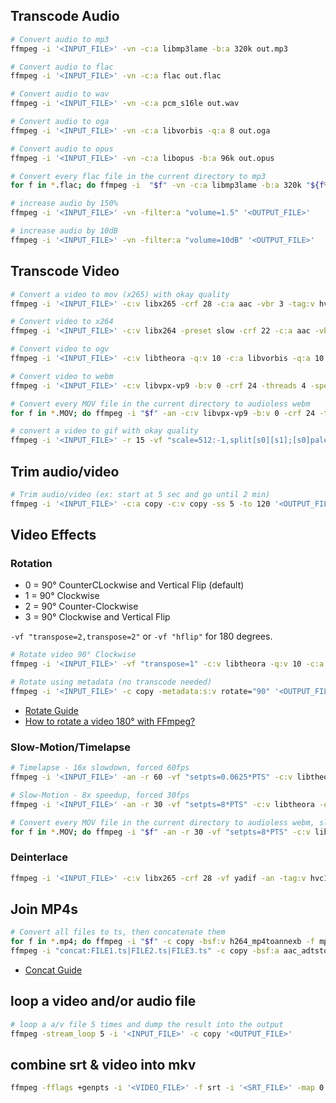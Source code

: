## Transcode Audio
```bash
# Convert audio to mp3
ffmpeg -i '<INPUT_FILE>' -vn -c:a libmp3lame -b:a 320k out.mp3

# Convert audio to flac
ffmpeg -i '<INPUT_FILE>' -vn -c:a flac out.flac

# Convert audio to wav
ffmpeg -i '<INPUT_FILE>' -vn -c:a pcm_s16le out.wav

# Convert audio to oga
ffmpeg -i '<INPUT_FILE>' -vn -c:a libvorbis -q:a 8 out.oga

# Convert audio to opus
ffmpeg -i '<INPUT_FILE>' -vn -c:a libopus -b:a 96k out.opus

# Convert every flac file in the current directory to mp3
for f in *.flac; do ffmpeg -i  "$f" -vn -c:a libmp3lame -b:a 320k "${f%.flac}.mp3"; done;

# increase audio by 150%
ffmpeg -i '<INPUT_FILE>' -vn -filter:a "volume=1.5" '<OUTPUT_FILE>'

# increase audio by 10dB
ffmpeg -i '<INPUT_FILE>' -vn -filter:a "volume=10dB" '<OUTPUT_FILE>'

```

## Transcode Video
```bash
# Convert a video to mov (x265) with okay quality
ffmpeg -i '<INPUT_FILE>' -c:v libx265 -crf 28 -c:a aac -vbr 3 -tag:v hvc1 out.mov

# Convert video to x264
ffmpeg -i '<INPUT_FILE>' -c:v libx264 -preset slow -crf 22 -c:a aac -vbr 3 -pix_fmt yuv420p -movflags +faststart out.mp4

# Convert video to ogv
ffmpeg -i '<INPUT_FILE>' -c:v libtheora -q:v 10 -c:a libvorbis -q:a 10 out.ogv

# Convert video to webm
ffmpeg -i '<INPUT_FILE>' -c:v libvpx-vp9 -b:v 0 -crf 24 -threads 4 -speed 0 -c:a libvorbis -q:a 8 -f webm out.webm

# Convert every MOV file in the current directory to audioless webm
for f in *.MOV; do ffmpeg -i "$f" -an -c:v libvpx-vp9 -b:v 0 -crf 24 -threads 4 -speed 0 -f webm "${f%.MOV}.webm"; done;

# convert a video to gif with okay quality
ffmpeg -i '<INPUT_FILE>' -r 15 -vf "scale=512:-1,split[s0][s1];[s0]palettegen[p];[s1][p]paletteuse" '<OUTPUT_FILE>'
```

## Trim audio/video
```bash
# Trim audio/video (ex: start at 5 sec and go until 2 min)
ffmpeg -i '<INPUT_FILE>' -c:a copy -c:v copy -ss 5 -to 120 '<OUTPUT_FILE>'
```

## Video Effects
### Rotation
* 0 = 90° CounterCLockwise and Vertical Flip (default)
* 1 = 90° Clockwise
* 2 = 90° Counter-Clockwise
* 3 = 90° Clockwise and Vertical Flip

`-vf "transpose=2,transpose=2"` or `-vf "hflip"` for 180 degrees.

```bash
# Rotate video 90° Clockwise
ffmpeg -i '<INPUT_FILE>' -vf "transpose=1" -c:v libtheora -q:v 10 -c:a libvorbis -q:a 10 '<OUTPUT_FILE>'

# Rotate using metadata (no transcode needed)
ffmpeg -i '<INPUT_FILE>' -c copy -metadata:s:v rotate="90" '<OUTPUT_FILE>'
```
* [Rotate Guide](https://stackoverflow.com/a/9570992/5987787)
* [How to rotate a video 180° with FFmpeg?](https://superuser.com/questions/578321/how-to-rotate-a-video-180-with-ffmpeg)

### Slow-Motion/Timelapse
```bash
# Timelapse - 16x slowdown, forced 60fps
ffmpeg -i '<INPUT_FILE>' -an -r 60 -vf "setpts=0.0625*PTS" -c:v libtheora -q:v 10 out.ogv

# Slow-Motion - 8x speedup, forced 30fps
ffmpeg -i '<INPUT_FILE>' -an -r 30 -vf "setpts=8*PTS" -c:v libtheora -q:v 10 out.ogv

# Convert every MOV file in the current directory to audioless webm, slowed down 8x
for f in *.MOV; do ffmpeg -i "$f" -an -r 30 -vf "setpts=8*PTS" -c:v libvpx-vp9 -b:v 0 -crf 24 -threads 4 -speed 0 -f webm "${f%.MOV}.webm"; done;
```

### Deinterlace
```bash
ffmpeg -i '<INPUT_FILE>' -c:v libx265 -crf 28 -vf yadif -an -tag:v hvc1 out.mov
```

## Join MP4s
```bash
# Convert all files to ts, then concatenate them
for f in *.mp4; do ffmpeg -i "$f" -c copy -bsf:v h264_mp4toannexb -f mpegts "${f%.mp4}.ts"; done;
ffmpeg -i "concat:FILE1.ts|FILE2.ts|FILE3.ts" -c copy -bsf:a aac_adtstoasc '<OUTPUT_FILE>'
```

* [Concat Guide](https://trac.ffmpeg.org/wiki/Concatenate#protocol)

## loop a video and/or audio file
```bash
# loop a a/v file 5 times and dump the result into the output
ffmpeg -stream_loop 5 -i '<INPUT_FILE>' -c copy '<OUTPUT_FILE>'
```

## combine srt & video into mkv
```bash
ffmpeg -fflags +genpts -i '<VIDEO_FILE>' -f srt -i '<SRT_FILE>' -map 0:0 -map 0:1 -map 1:0  -c:v copy -c:a copy -c:s srt 'OUTPUT.mkv'
```